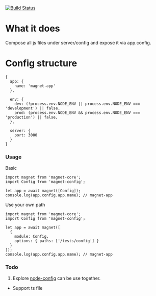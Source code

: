 [![Build Status](https://travis-ci.org/Magnetjs/magnet-config.svg?branch=master)](https://travis-ci.org/Magnetjs/magnet-config)

# What it does
Compose all js files under server/config and expose it via app.config.

# Config structure
```
{
  app: {
    name: 'magnet-app'
  },

  env: {
    dev: (!process.env.NODE_ENV || process.env.NODE_ENV === 'development') || false,
    prod: (process.env.NODE_ENV && process.env.NODE_ENV === 'production') || false,
  },

  server: {
    port: 3000
  }
}
```

### Usage
Basic
```
import magnet from 'magnet-core';
import Config from 'magnet-config';

let app = await magnet([Config]);
console.log(app.config.app.name); // magnet-app
```

Use your own path
```
import magnet from 'magnet-core';
import Config from 'magnet-config';

let app = await magnet([
  {
    module: Config,
    options: { paths: ['/tests/config'] }
  }
]);
console.log(app.config.app.name); // magnet-app
```

### Todo
1. Explore [node-config](https://github.com/lorenwest/node-config) can be use together.
- Support ts file
